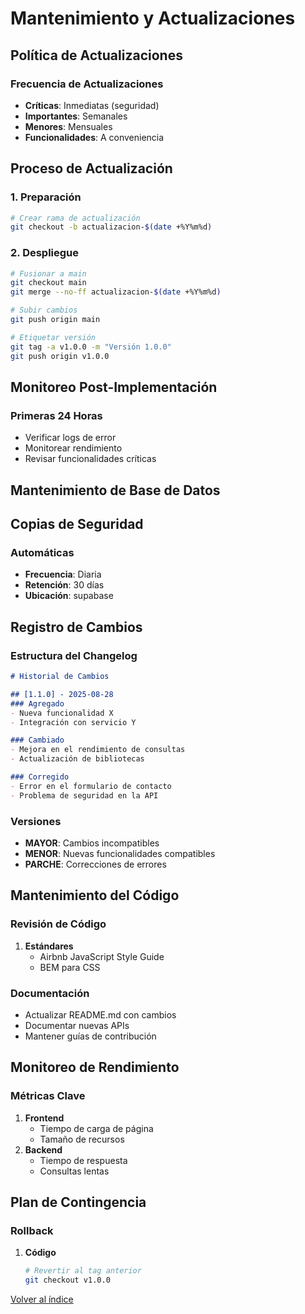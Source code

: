 # Mantenimiento y Actualizaciones

## Política de Actualizaciones

### Frecuencia de Actualizaciones
- **Críticas**: Inmediatas (seguridad)
- **Importantes**: Semanales
- **Menores**: Mensuales
- **Funcionalidades**: A conveniencia

## Proceso de Actualización

### 1. Preparación
```bash
# Crear rama de actualización
git checkout -b actualizacion-$(date +%Y%m%d)

```

### 2. Despliegue
```bash
# Fusionar a main
git checkout main
git merge --no-ff actualizacion-$(date +%Y%m%d)

# Subir cambios
git push origin main

# Etiquetar versión
git tag -a v1.0.0 -m "Versión 1.0.0"
git push origin v1.0.0
```

## Monitoreo Post-Implementación

### Primeras 24 Horas
- Verificar logs de error
- Monitorear rendimiento
- Revisar funcionalidades críticas

## Mantenimiento de Base de Datos


## Copias de Seguridad

### Automáticas
- **Frecuencia**: Diaria
- **Retención**: 30 días
- **Ubicación**: supabase

## Registro de Cambios

### Estructura del Changelog
```markdown
# Historial de Cambios

## [1.1.0] - 2025-08-28
### Agregado
- Nueva funcionalidad X
- Integración con servicio Y

### Cambiado
- Mejora en el rendimiento de consultas
- Actualización de bibliotecas

### Corregido
- Error en el formulario de contacto
- Problema de seguridad en la API
```

### Versiones
- **MAYOR**: Cambios incompatibles
- **MENOR**: Nuevas funcionalidades compatibles
- **PARCHE**: Correcciones de errores

## Mantenimiento del Código

### Revisión de Código
1. **Estándares**
   - Airbnb JavaScript Style Guide
   - BEM para CSS

### Documentación
- Actualizar README.md con cambios
- Documentar nuevas APIs
- Mantener guías de contribución

## Monitoreo de Rendimiento

### Métricas Clave
1. **Frontend**
   - Tiempo de carga de página
   - Tamaño de recursos
2. **Backend**
   - Tiempo de respuesta
   - Consultas lentas

## Plan de Contingencia

### Rollback
1. **Código**
   ```bash
   # Revertir al tag anterior
   git checkout v1.0.0
   ```

[Volver al índice](../00-index.md)
